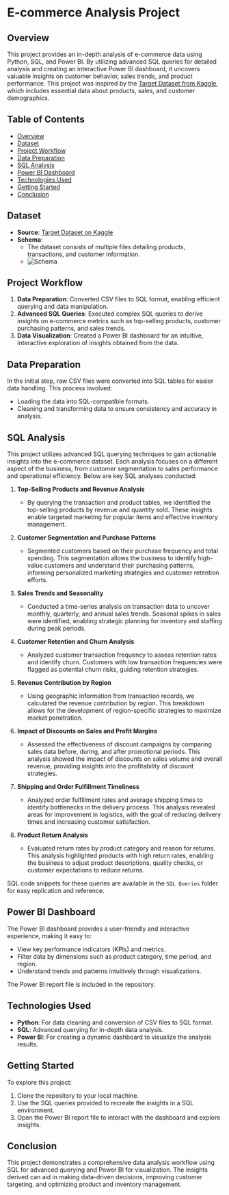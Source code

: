 # E-commerce Analysis Project

## Overview
This project provides an in-depth analysis of e-commerce data using Python, SQL, and Power BI. By utilizing advanced SQL queries for detailed analysis and creating an interactive Power BI dashboard, it uncovers valuable insights on customer behavior, sales trends, and product performance. This project was inspired by the [Target Dataset from Kaggle](https://www.kaggle.com/datasets/devarajv88/target-dataset?select=products.csv), which includes essential data about products, sales, and customer demographics.

## Table of Contents
- [Overview](#overview)
- [Dataset](#dataset)
- [Project Workflow](#project-workflow)
- [Data Preparation](#data-preparation)
- [SQL Analysis](#sql-analysis)
- [Power BI Dashboard](#power-bi-dashboard)
- [Technologies Used](#technologies-used)
- [Getting Started](#getting-started)
- [Conclusion](#conclusion)

## Dataset
- **Source**: [Target Dataset on Kaggle](https://www.kaggle.com/datasets/devarajv88/target-dataset?select=products.csv)
- **Schema**: 
  - The dataset consists of multiple files detailing products, transactions, and customer information.
  - ![Schema](https://github.com/user-attachments/assets/345798b9-3e98-435f-9428-d20b965b778e)

## Project Workflow
1. **Data Preparation**: Converted CSV files to SQL format, enabling efficient querying and data manipulation.
2. **Advanced SQL Queries**: Executed complex SQL queries to derive insights on e-commerce metrics such as top-selling products, customer purchasing patterns, and sales trends.
3. **Data Visualization**: Created a Power BI dashboard for an intuitive, interactive exploration of insights obtained from the data.

## Data Preparation
In the initial step, raw CSV files were converted into SQL tables for easier data handling. This process involved:
- Loading the data into SQL-compatible formats.
- Cleaning and transforming data to ensure consistency and accuracy in analysis.

## SQL Analysis
This project utilizes advanced SQL querying techniques to gain actionable insights into the e-commerce dataset. Each analysis focuses on a different aspect of the business, from customer segmentation to sales performance and operational efficiency. Below are key SQL analyses conducted:

1. **Top-Selling Products and Revenue Analysis**  
   - By querying the transaction and product tables, we identified the top-selling products by revenue and quantity sold. These insights enable targeted marketing for popular items and effective inventory management.

2. **Customer Segmentation and Purchase Patterns**  
   - Segmented customers based on their purchase frequency and total spending. This segmentation allows the business to identify high-value customers and understand their purchasing patterns, informing personalized marketing strategies and customer retention efforts.

3. **Sales Trends and Seasonality**  
   - Conducted a time-series analysis on transaction data to uncover monthly, quarterly, and annual sales trends. Seasonal spikes in sales were identified, enabling strategic planning for inventory and staffing during peak periods.

4. **Customer Retention and Churn Analysis**  
   - Analyzed customer transaction frequency to assess retention rates and identify churn. Customers with low transaction frequencies were flagged as potential churn risks, guiding retention strategies.

5. **Revenue Contribution by Region**  
   - Using geographic information from transaction records, we calculated the revenue contribution by region. This breakdown allows for the development of region-specific strategies to maximize market penetration.

6. **Impact of Discounts on Sales and Profit Margins**  
   - Assessed the effectiveness of discount campaigns by comparing sales data before, during, and after promotional periods. This analysis showed the impact of discounts on sales volume and overall revenue, providing insights into the profitability of discount strategies.

7. **Shipping and Order Fulfillment Timeliness**  
   - Analyzed order fulfillment rates and average shipping times to identify bottlenecks in the delivery process. This analysis revealed areas for improvement in logistics, with the goal of reducing delivery times and increasing customer satisfaction.

8. **Product Return Analysis**  
   - Evaluated return rates by product category and reason for returns. This analysis highlighted products with high return rates, enabling the business to adjust product descriptions, quality checks, or customer expectations to reduce returns.

SQL code snippets for these queries are available in the `SQL Queries` folder for easy replication and reference.

## Power BI Dashboard
The Power BI dashboard provides a user-friendly and interactive experience, making it easy to:
- View key performance indicators (KPIs) and metrics.
- Filter data by dimensions such as product category, time period, and region.
- Understand trends and patterns intuitively through visualizations.

The Power BI report file is included in the repository.

## Technologies Used
- **Python**: For data cleaning and conversion of CSV files to SQL format.
- **SQL**: Advanced querying for in-depth data analysis.
- **Power BI**: For creating a dynamic dashboard to visualize the analysis results.

## Getting Started
To explore this project:
1. Clone the repository to your local machine.
2. Use the SQL queries provided to recreate the insights in a SQL environment.
3. Open the Power BI report file to interact with the dashboard and explore insights.

## Conclusion
This project demonstrates a comprehensive data analysis workflow using SQL for advanced querying and Power BI for visualization. The insights derived can aid in making data-driven decisions, improving customer targeting, and optimizing product and inventory management.
